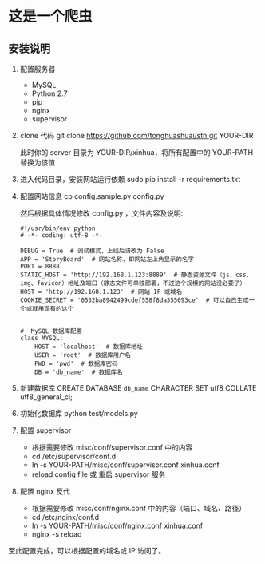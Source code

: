 # 这是一个爬虫

## 安装说明

1. 配置服务器
    * MySQL
    * Python 2.7
    * pip
    * nginx
    * supervisor

2. clone 代码
    git clone https://github.com/tonghuashuai/sth.git YOUR-DIR
	
	此时你的 server 目录为 YOUR-DIR/xinhua，将所有配置中的 YOUR-PATH 替换为该值

3. 进入代码目录，安装网站运行依赖
    sudo pip install -r requirements.txt

4. 配置网站信息
    cp config.sample.py config.py
	
	然后根据具体情况修改 config.py ，文件内容及说明:

    ```
	#!/usr/bin/env python
	# -*- coding: utf-8 -*-

	DEBUG = True  # 调试模式，上线后请改为 False
	APP = 'StoryBoard'  # 网站名称，即网站左上角显示的名字
	PORT = 8888
	STATIC_HOST = 'http://192.168.1.123:8889'  # 静态资源文件（js、css、img、favicon）地址及端口（静态文件可单独部署，不过这个规模的网站没必要了）
	HOST = 'http://192.168.1.123'  # 网站 IP 或域名
	COOKIE_SECRET = '0532ba8942499cdef558f8da355093ce'  # 可以自己生成一个或就用现有的这个


	#  MySQL 数据库配置
	class MYSQL:
		HOST = 'localhost'  # 数据库地址
		USER = 'root'  # 数据库用户名
		PWD = 'pwd'  # 数据库密码
		DB = 'db_name'  # 数据库名
    ```

5. 新建数据库
	CREATE DATABASE `db_name` CHARACTER SET utf8 COLLATE utf8_general_ci;

6. 初始化数据库
	python test/models.py

7. 配置 supervisor
	* 根据需要修改 misc/conf/supervisor.conf 中的内容
	* cd /etc/supervisor/conf.d
	* ln -s YOUR-PATH/misc/conf/supervisor.conf xinhua.conf
	* reload config file 或 重启 supervisor 服务

8. 配置 nginx 反代
	* 根据需要修改 misc/conf/nginx.conf 中的内容（端口、域名、路径）
	* cd /etc/nginx/conf.d
	* ln -s YOUR-PATH/misc/conf/nginx.conf xinhua.conf
	* nginx -s reload

至此配置完成，可以根据配置的域名或 IP 访问了。
